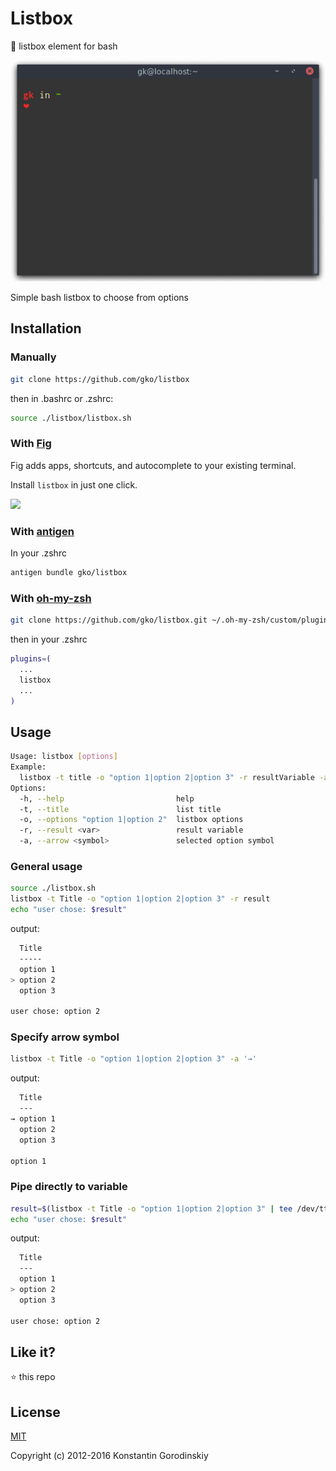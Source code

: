 # Listbox

💬 listbox element for bash

![demo](https://github.com/gko/listbox/raw/master/demo.gif)

Simple bash listbox to choose from options

## Installation

### Manually

```bash
git clone https://github.com/gko/listbox
```

then in .bashrc or .zshrc:

```bash
source ./listbox/listbox.sh
```

### With [Fig](https://fig.io)

Fig adds apps, shortcuts, and autocomplete to your existing terminal.

Install `listbox` in just one click.

<a href="https://fig.io/plugins/other/listbox_gko" target="_blank"><img src="https://fig.io/badges/install-with-fig.svg" /></a>

### With [antigen](https://github.com/zsh-users/antigen)

In your .zshrc

```sh
antigen bundle gko/listbox
```

### With [oh-my-zsh](https://github.com/robbyrussell/oh-my-zsh)

```sh
git clone https://github.com/gko/listbox.git ~/.oh-my-zsh/custom/plugins/listbox

```

then in your .zshrc

```bash
plugins=(
  ...
  listbox
  ...
)
```

## Usage

```bash
Usage: listbox [options]
Example:
  listbox -t title -o "option 1|option 2|option 3" -r resultVariable -a '>'
Options:
  -h, --help                         help
  -t, --title                        list title
  -o, --options "option 1|option 2"  listbox options
  -r, --result <var>                 result variable
  -a, --arrow <symbol>               selected option symbol
```

### General usage

```bash
source ./listbox.sh
listbox -t Title -o "option 1|option 2|option 3" -r result
echo "user chose: $result"
```

output:

```bash
  Title
  -----
  option 1
> option 2
  option 3
  
user chose: option 2
```

### Specify arrow symbol

```bash
listbox -t Title -o "option 1|option 2|option 3" -a '→'
```

output:

```bash
  Title
  ---
→ option 1
  option 2
  option 3
  
option 1
```

### Pipe directly to variable

```bash
result=$(listbox -t Title -o "option 1|option 2|option 3" | tee /dev/tty | tail -n 1)
echo "user chose: $result"
```

output:

```bash
  Title
  ---
  option 1
> option 2
  option 3
  
user chose: option 2
```

## Like it?

:star: this repo

## License

[MIT](http://opensource.org/licenses/MIT)

Copyright (c) 2012-2016 Konstantin Gorodinskiy

